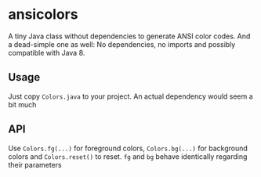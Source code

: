 # ansicolors
A tiny Java class without dependencies to generate ANSI color codes.
And a dead-simple one as well: No dependencies, no imports and possibly compatible with Java 8.

## Usage
Just copy `Colors.java` to your project.
An actual dependency would seem a bit much

## API
Use `Colors.fg(...)` for foreground colors, `Colors.bg(...)` for background colors and `Colors.reset()` to reset. 
`fg` and `bg` behave identically regarding their parameters

